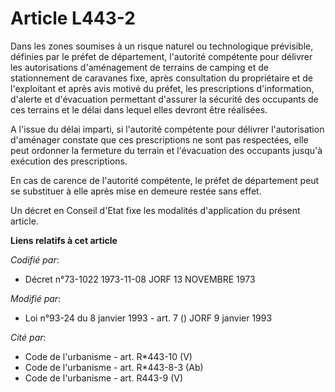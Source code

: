 # Article L443-2

Dans les zones soumises à un risque naturel ou technologique prévisible, définies par le préfet de département, l'autorité
compétente pour délivrer les autorisations d'aménagement de terrains de camping et de stationnement de caravanes fixe, après
consultation du propriétaire et de l'exploitant et après avis motivé du préfet, les prescriptions d'information, d'alerte et
d'évacuation permettant d'assurer la sécurité des occupants de ces terrains et le délai dans lequel elles devront être
réalisées.

A l'issue du délai imparti, si l'autorité compétente pour délivrer l'autorisation d'aménager constate que ces prescriptions
ne sont pas respectées, elle peut ordonner la fermeture du terrain et l'évacuation des occupants jusqu'à exécution des
prescriptions.

En cas de carence de l'autorité compétente, le préfet de département peut se substituer à elle après mise en demeure restée
sans effet.

Un décret en Conseil d'Etat fixe les modalités d'application du présent article.

**Liens relatifs à cet article**

_Codifié par_:

  - Décret n°73-1022 1973-11-08 JORF 13 NOVEMBRE 1973

_Modifié par_:

  - Loi n°93-24 du 8 janvier 1993 - art. 7 () JORF 9 janvier 1993

_Cité par_:

  - Code de l'urbanisme - art. R*443-10 (V)
  - Code de l'urbanisme - art. R*443-8-3 (Ab)
  - Code de l'urbanisme - art. R443-9 (V)
